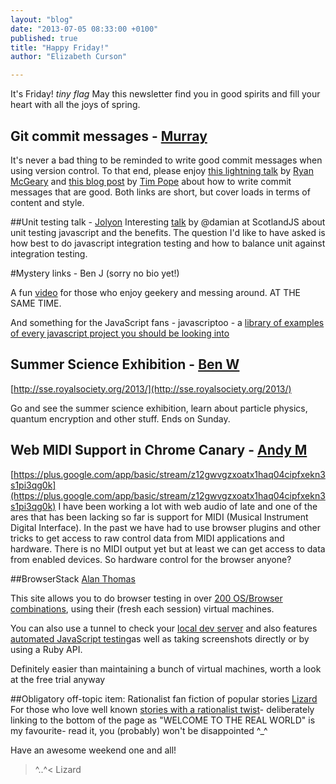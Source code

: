 ```yaml
---
layout: "blog"
date: "2013-07-05 08:33:00 +0100"
published: true
title: "Happy Friday!"
author: "Elizabeth Curson"

---
```


It's Friday! *tiny flag* May this newsletter find you in good spirits and fill your heart with all the joys of spring.

## Git commit messages - [Murray](http://www.unboxedconsulting.com/people/murray-steele)

It's never a bad thing to be reminded to write good commit messages when using version control.  To that end, please enjoy [this lightning talk](http://ryan.mcgeary.org/talks/2011/09/02/do-your-commit-messages-suck-rockymtnruby/) by [Ryan McGeary](http://ryan.mcgeary.org/) and [this blog post](http://tbaggery.com/2008/04/19/a-note-about-git-commit-messages.html) by [Tim Pope](http://tpo.pe/) about how to write commit messages that are good.  Both links are short, but cover loads in terms of content and style.

##Unit testing talk - [Jolyon](http://www.unboxedconsulting.com/people/jolyon-pawlyn)
Interesting [talk](http://vimeo.com/68526881) by @damian at ScotlandJS about unit testing javascript and the benefits. The question I'd like to have asked is how best to do javascript integration testing and how to balance unit against integration testing.

#Mystery links - Ben J (sorry no bio yet!)

A fun [video](http://vidinterest.com/video/3124/keyboard-using-bananas-makey-makey) for those who enjoy geekery and messing around. AT THE SAME TIME.

And something for the JavaScript fans - javascriptoo - a [ library of examples of every javascript project you should be looking into](http://www.javascriptoo.com)

## Summer Science Exhibition - [Ben W](http://www.unboxedconsulting.com/people/ben-wong)
[http://sse.royalsociety.org/2013/](http://sse.royalsociety.org/2013/)

Go and see the summer science exhibition, learn about particle physics, quantum encryption and other stuff. Ends on Sunday.

## Web MIDI Support in Chrome Canary - [Andy M](http://www.unboxedconsulting.com/people/andrew-mitchell)
[https://plus.google.com/app/basic/stream/z12gwvgzxoatx1haq04cipfxekn3s1pi3qg0k](https://plus.google.com/app/basic/stream/z12gwvgzxoatx1haq04cipfxekn3s1pi3qg0k)
I have been working a lot with web audio of late and one of the ares that has been lacking so far is support for MIDI (Musical Instrument Digital Interface). In the past we have had to use browser plugins and other tricks to get access to raw control data from MIDI applications and hardware. There is no MIDI output yet but at least we can get access to data from enabled devices. So hardware control for the browser anyone? 

##BrowserStack [Alan Thomas](http://www.unboxedconsulting.com/people/alan-thomas)

This site allows you to do browser testing in over [200 OS/Browser combinations](http://www.browserstack.com/list-of-browsers-and-platforms), using their (fresh each session) virtual machines.

You can also use a tunnel to check your [local dev server](http://www.browserstack.com/local-testing) and also features [automated JavaScript testing](http://www.browserstack.com/automated-browser-testing-api)as well as taking screenshots directly or by using a Ruby API.

Definitely easier than maintaining a bunch of virtual machines, worth a look at the free trial anyway

##Obligatory off-topic item: Rationalist fan fiction of popular stories [Lizard](http://www.unboxedconsulting.com/people/elizabeth-curson)
For those who love well known [stories with a rationalist twist](http://hpmor.com/chapter/64#nav-bottom)- deliberately linking to the bottom of the page as "WELCOME TO THE REAL WORLD" is my favourite- read it, you (probably) won't be disappointed ^_^


Have an awesome weekend one and all!


>^..^< Lizard
